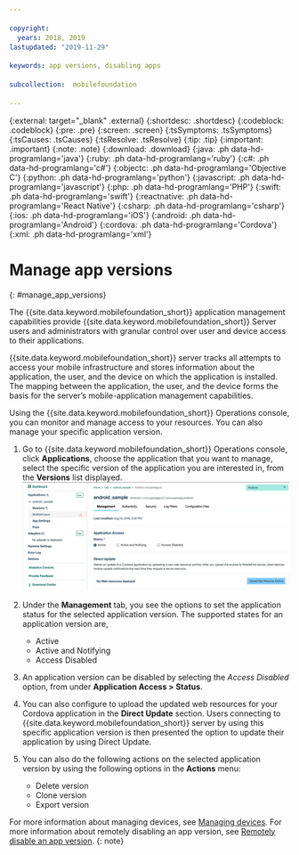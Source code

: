 ```yaml
---

copyright:
  years: 2018, 2019
lastupdated: "2019-11-29"

keywords: app versions, disabling apps

subcollection:  mobilefoundation

---
```


{:external: target="_blank" .external}
{:shortdesc: .shortdesc}
{:codeblock: .codeblock}
{:pre: .pre}
{:screen: .screen}
{:tsSymptoms: .tsSymptoms}
{:tsCauses: .tsCauses}
{:tsResolve: .tsResolve}
{:tip: .tip}
{:important: .important}
{:note: .note}
{:download: .download}
{:java: .ph data-hd-programlang='java'}
{:ruby: .ph data-hd-programlang='ruby'}
{:c#: .ph data-hd-programlang='c#'}
{:objectc: .ph data-hd-programlang='Objective C'}
{:python: .ph data-hd-programlang='python'}
{:javascript: .ph data-hd-programlang='javascript'}
{:php: .ph data-hd-programlang='PHP'}
{:swift: .ph data-hd-programlang='swift'}
{:reactnative: .ph data-hd-programlang='React Native'}
{:csharp: .ph data-hd-programlang='csharp'}
{:ios: .ph data-hd-programlang='iOS'}
{:android: .ph data-hd-programlang='Android'}
{:cordova: .ph data-hd-programlang='Cordova'}
{:xml: .ph data-hd-programlang='xml'}

# Manage app versions
{: #manage_app_versions}

The {{site.data.keyword.mobilefoundation_short}} application management capabilities provide {{site.data.keyword.mobilefoundation_short}} Server users and administrators with granular control over user and device access to their applications.

{{site.data.keyword.mobilefoundation_short}} server tracks all attempts to access your mobile infrastructure and stores information about the application, the user, and the device on which the application is installed. The mapping between the application, the user, and the device forms the basis for the server’s mobile-application management capabilities.

Using the {{site.data.keyword.mobilefoundation_short}} Operations console, you can monitor and manage access to your resources. You can also manage your specific application version.

1. Go to {{site.data.keyword.mobilefoundation_short}} Operations console, click **Applications**, choose the application that you want to manage, select the specific version of the application you are interested in, from the **Versions** list displayed.
   ![Manage application version](images/app_version_management.png)

1. Under the **Management** tab, you see the options to set the application status for the selected application version. The supported states for an application version are,
   * Active
   * Active and Notifying
   * Access Disabled
1. An application version can be disabled by selecting the *Access Disabled* option, from under **Application Access > Status**.
1. You can also configure to upload the updated web resources for your Cordova application in the **Direct Update** section. Users connecting to {{site.data.keyword.mobilefoundation_short}} server by using this specific application version is then presented the option to update their application by using Direct Update.
1. You can also do the following actions on the selected application version by using the following options in the **Actions** menu:
   * Delete version
   * Clone version
   * Export version

For more information about managing devices, see [Managing devices](/docs/services/mobilefoundation?topic=mobilefoundation-manage_devices#manage_devices).
For more information about remotely disabling an app version, see [Remotely disable an app version](/docs/services/mobilefoundation?topic=mobilefoundation-remotely_disable_an_app_version#remotely_disable_an_app_version).
{: note}

